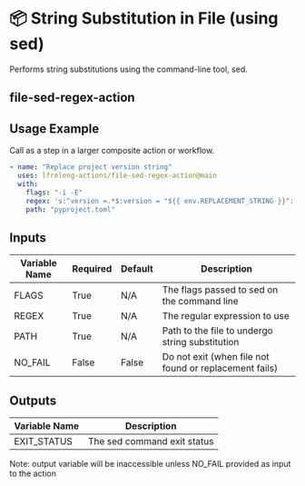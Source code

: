 <!--
SPDX-License-Identifier: Apache-2.0
SPDX-FileCopyrightText: 2025 The Linux Foundation
-->

# 📦 String Substitution in File (using sed)

Performs string substitutions using the command-line tool, sed.

## file-sed-regex-action

## Usage Example

Call as a step in a larger composite action or workflow.

<!-- markdownlint-disable MD013 -->

```yaml
- name: "Replace project version string"
  uses: lfreleng-actions/file-sed-regex-action@main
  with:
    flags: "-i -E"
    regex: 's:^version =.*$:version = "${{ env.REPLACEMENT_STRING }}":'
    path: "pyproject.toml"
```

<!-- markdownlint-enable MD013 -->

## Inputs

<!-- markdownlint-disable MD013 -->

| Variable Name | Required | Default | Description                                            |
| ------------- | -------- | ------- | ------------------------------------------------------ |
| FLAGS         | True     | N/A     | The flags passed to sed on the command line            |
| REGEX         | True     | N/A     | The regular expression to use                          |
| PATH          | True     | N/A     | Path to the file to undergo string substitution        |
| NO_FAIL       | False    | False   | Do not exit (when file not found or replacement fails) |

<!-- markdownlint-enable MD013 -->

## Outputs

<!-- markdownlint-disable MD013 -->

| Variable Name    | Description                                    |
| ---------------- | ---------------------------------------------- |
| EXIT_STATUS      | The sed command exit status                    |

Note: output variable will be inaccessible unless NO_FAIL provided as input to the action

<!-- markdownlint-enable MD013 -->
